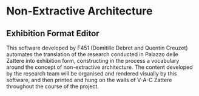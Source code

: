 # Non-Extractive Architecture

## Exhibition Format Editor

This software developed by F451 (Domitille Debret and Quentin Creuzet) automates the translation of the research conducted in Palazzo delle Zattere into exhibition form, constructing in the process a vocabulary around the concept of non-extractive architecture. The content developed by the research team will be organised and rendered visually by this software, and then printed and hung on the walls of V-A-C Zattere throughout the course of the project.
